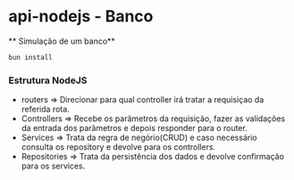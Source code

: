 # api-nodejs - Banco

** Simulação de um banco**

```bash
bun install
```

### Estrutura NodeJS

- routers =>  Direcionar para qual controller irá tratar a requisiçao da referida rota.
- Controllers => Recebe os parâmetros da requisição, fazer as validações da entrada dos parâmetros e depois responder para o router.
- Services => Trata da regra de negório(CRUD) e caso necessário consulta os repository e devolve para os controllers.
- Repositories => Trata da persistência dos dados e devolve confirmação para os services.
